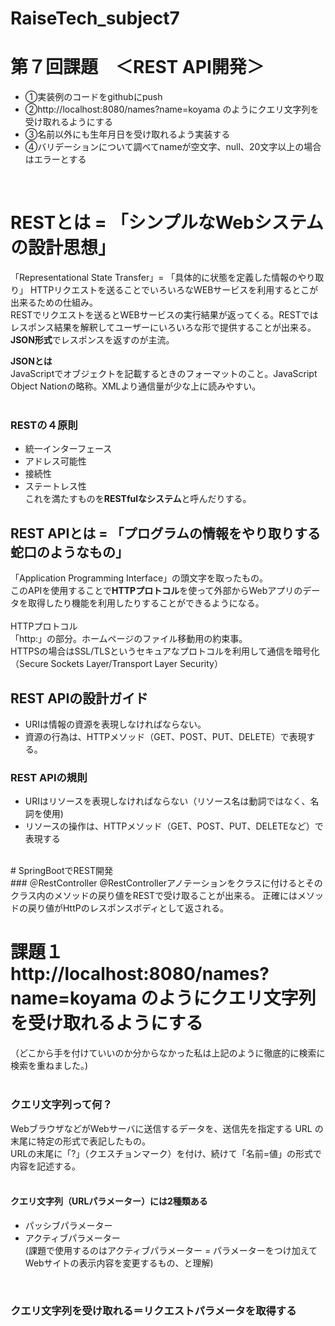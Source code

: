 # RaiseTech_subject7
# 第７回課題　＜REST API開発＞  

- ①実装例のコードをgithubにpush  
- ②http://localhost:8080/names?name=koyama のようにクエリ文字列を受け取れるようにする  
- ③名前以外にも生年月日を受け取れるよう実装する  
- ④バリデーションについて調べてnameが空文字、null、20文字以上の場合はエラーとする  
<br>  

# RESTとは = 「シンプルなWebシステムの設計思想」 
「Representational State Transfer」= 「具体的に状態を定義した情報のやり取り」 
HTTPリクエストを送ることでいろいろなWEBサービスを利用するとこが出来るための仕組み。  
RESTでリクエストを送るとWEBサービスの実行結果が返ってくる。RESTではレスポンス結果を解釈してユーザーにいろいろな形で提供することが出来る。
**JSON形式**でレスポンスを返すのが主流。  

**JSONとは**  
JavaScriptでオブジェクトを記載するときのフォーマットのこと。JavaScript Object Nationの略称。XMLより通信量が少な上に読みやすい。  
<br>  

### RESTの４原則  
  - 統一インターフェース  
  - アドレス可能性  
  - 接続性  
  - ステートレス性  
  これを満たすものを**RESTfulなシステム**と呼んだりする。   
  

## REST APIとは = 「プログラムの情報をやり取りする蛇口のようなもの」    
「Application Programming Interface」の頭文字を取ったもの。  
このAPIを使用することで**HTTPプロトコル**を使って外部からWebアプリのデータを取得したり機能を利用したりすることができるようになる。
<br>  
HTTPプロトコル  
「http:」の部分。ホームページのファイル移動用の約束事。  
HTTPSの場合はSSL/TLSというセキュアなプロトコルを利用して通信を暗号化（Secure Sockets Layer/Transport Layer Security） 
<br>   

## REST APIの設計ガイド
- URIは情報の資源を表現しなければならない。  
- 資源の行為は、HTTPメソッド（GET、POST、PUT、DELETE）で表現する。   

### REST APIの規則   
- URIはリソースを表現しなければならない（リソース名は動詞ではなく、名詞を使用)    
- リソースの操作は、HTTPメソッド（GET、POST、PUT、DELETEなど）で表現する  
<br>
# SpringBootでREST開発  
<br>
### ＠RestController  
@RestControllerアノテーションをクラスに付けるとそのクラス内のメソッドの戻り値をRESTで受け取ることが出来る。  
正確にはメソッドの戻り値がHttPのレスポンスボディとして返される。  

# 課題１　http://localhost:8080/names?name=koyama のようにクエリ文字列を受け取れるようにする  
（どこから手を付けていいのか分からなかった私は上記のように徹底的に検索に検索を重ねました。)  
<br>
### クエリ文字列って何？  
WebブラウザなどがWebサーバに送信するデータを、送信先を指定する URL の末尾に特定の形式で表記したもの。  
URLの末尾に「?」（クエスチョンマーク）を付け、続けて「名前=値」の形式で内容を記述する。  
<br>
#### クエリ文字列（URLパラメーター）には2種類ある  
- パッシブパラメーター
- アクティブパラメーター  
(課題で使用するのはアクティブパラメーター = パラメーターをつけ加えてWebサイトの表示内容を変更するもの、と理解)  
<br>  

### クエリ文字列を受け取れる＝リクエストパラメータを取得する  








  
